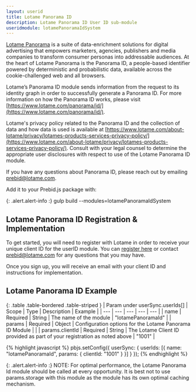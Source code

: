 ```yaml
---
layout: userid
title: Lotame Panorama ID
description: Lotame Panorama ID User ID sub-module
useridmodule: lotamePanoramaIdSystem
---
```



[Lotame Panorama](https://www.lotame.com/panorama/) is a suite of data-enrichment solutions for digital advertising that empowers marketers, agencies, publishers and media companies to transform consumer personas into addressable audiences. At the heart of Lotame Panorama is the Panorama ID, a people-based identifier powered by deterministic and probabilistic data, available across the cookie-challenged web and all browsers.

Lotame’s Panorama ID module sends information from the request to its identity graph in order to successfully generate a Panorama ID. For more information on how the Panorama ID works, please visit [https://www.lotame.com/panorama/id/](https://www.lotame.com/panorama/id/).

Lotame's privacy policy related to the Panorama ID and the collection of data and how data is used is available at [https://www.lotame.com/about-lotame/privacy/lotames-products-services-privacy-policy/](https://www.lotame.com/about-lotame/privacy/lotames-products-services-privacy-policy/). Consult with your legal counsel to determine the appropriate user disclosures with respect to use of the Lotame Panorama ID module.

If you have any questions about Panorama ID, please reach out by emailing [prebid@lotame.com](mailto:prebid@lotame.com).

Add it to your Prebid.js package with:

{: .alert.alert-info :}
gulp build --modules=lotamePanoramaIdSystem

## Lotame Panorama ID Registration & Implementation

To get started, you will need to register with Lotame in order to receive your unique client ID for the userID module. You can [register here](https://www.cognitoforms.com/LotameSolutionsInc/PanoramaIDOfferingEnrollment) or contact [prebid@lotame.com](mailto:prebid@lotame.com) for any questions that you may have. 

Once you sign up, you will receive an email with your client ID and instructions for implementation.

## Lotame Panorama ID Example

{: .table .table-bordered .table-striped }
| Param under userSync.userIds[] | Scope | Type | Description | Example |
| --- | --- | --- | --- | --- |
| name | Required | String | The name of the module | "lotamePanoramaId" |
| params | Required | Object | Configuration options for the Lotame Panorama ID Module | |
 | params.clientId | Required | String | The Lotame Client ID provided as part of your registration as noted above | "1001" |

{% highlight javascript %}
pbjs.setConfig({
    userSync: {
        userIds: [{
            name: "lotamePanoramaId",
            params: {
                clientId: "1001"
            }
        }]
    }
});
{% endhighlight %}

{: .alert.alert-info :}
NOTE: For optimal performance, the Lotame Panorama Id module should be called at every opportunity. It is best not to use params.storage with this module as the module has its own optimal caching mechanism.
